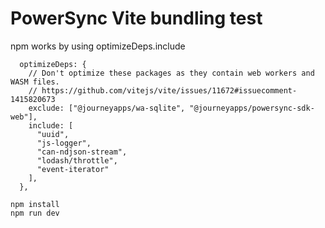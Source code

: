# PowerSync Vite bundling test

npm works by using optimizeDeps.include
```
  optimizeDeps: {
    // Don't optimize these packages as they contain web workers and WASM files.
    // https://github.com/vitejs/vite/issues/11672#issuecomment-1415820673
    exclude: ["@journeyapps/wa-sqlite", "@journeyapps/powersync-sdk-web"],
    include: [
      "uuid",
      "js-logger",
      "can-ndjson-stream",
      "lodash/throttle",
      "event-iterator"
    ],
  },
```


```
npm install
npm run dev
```

